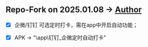 Repo-Fork on 2025.01.08
→ [Author](https://github.com/lvlife/AutomaticTask)
---
- [x] 企微/钉钉 可选定时打卡，需在app中开启自动功能；
- [x] APK → "\app\钉钉_企微定时自动打卡"

